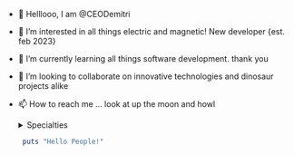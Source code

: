 - 👋 Helllooo, I am @CEODemitri
- 👀 I’m interested in all things electric and magnetic! New developer {est. feb 2023}
- 🌱 I’m currently learning all things software development. thank you
- 💞️ I’m looking to collaborate on innovative technologies and dinosaur projects alike
- 📫 How to reach me ... look at up the moon and howl
    <details>

    <summary>Specialties</summary>

    ### Skills are updated monthly At The Moment

    As A Full Stack Developer, I have a vast working knowledge across the board. 
      <details>
        <summary>One Year Working Knowledge</summary>
        <ul>
          1. T3 Stack
          2. MERN Stack
          3. HTML5/CSS3
          4. Python
        </ul>
      </details>

    </details>
    
    ```ruby
     puts "Hello People!"
    ```

<!---
CEODemitri/CEODemitri is a ✨ special ✨ repository because its `README.md` (this file) appears on your GitHub profile.
You can click the Preview link to take a look at your changes.
--->
